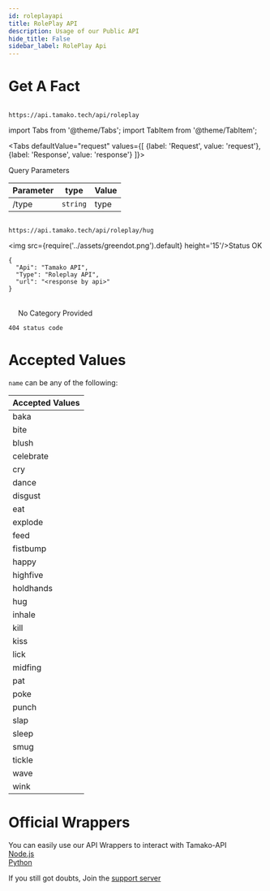 ```yaml
---
id: roleplayapi
title: RolePlay API
description: Usage of our Public API
hide_title: False
sidebar_label: RolePlay Api
---
```


# Get A Fact
```

https://api.tamako.tech/api/roleplay

```

import Tabs from '@theme/Tabs';
import TabItem from '@theme/TabItem';

<Tabs
  defaultValue="request"
  values={[
    {label: 'Request', value: 'request'},
    {label: 'Response', value: 'response'}
  ]}>
  <TabItem value="request">

  Query Parameters

  | Parameter | type | Value |
  |-|-|-|
  | /type | `string` | type |

  </TabItem>

  <TabItem value="response">

  ```

  https://api.tamako.tech/api/roleplay/hug

  ```

  <img src={require('../assets/greendot.png').default} height='15'/>Status OK

```
{
  "Api": "Tamako API",
  "Type": "Roleplay API",
  "url": "<response by api>"
}
```

<br/>
<img src={require('../assets/reddot.png').default} height='15'/> No Category Provided

```
404 status code
```

  </TabItem>
</Tabs>

# Accepted Values

`name` can be any of the following:

| Accepted Values |
|-----------------|
| baka |
| bite |
| blush |
| celebrate |
| cry |
| dance |
| disgust |
| eat |
| explode |
| feed |
| fistbump |
| happy |
| highfive |
| holdhands |
| hug |
| inhale |
| kill |
| kiss |
| lick |
| midfing |
| pat |
| poke |
| punch |
| slap |
| sleep |
| smug |
| tickle |
| wave |
| wink |

# Official Wrappers

You can easily use our API Wrappers to interact with Tamako-API <br/>
[Node.js](https://www.npmjs.com/package/tamako-api) <br/>
[Python](https://pypi.org/project/Tamako.py/)

If you still got doubts, Join the [support server](https://discord.com/invite/dDnmY56/)
